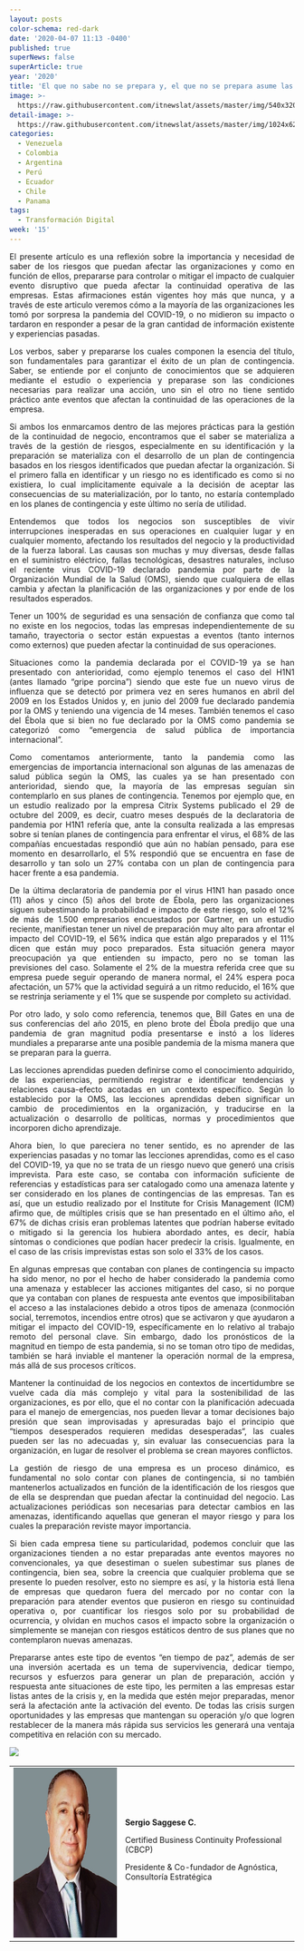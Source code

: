 ```yaml
---
layout: posts
color-schema: red-dark
date: '2020-04-07 11:13 -0400'
published: true
superNews: false
superArticle: true
year: '2020'
title: 'El que no sabe no se prepara y, el que no se prepara asume las consecuencias.'
image: >-
  https://raw.githubusercontent.com/itnewslat/assets/master/img/540x320/Almacenamiento-datos-p.jpg
detail-image: >-
  https://raw.githubusercontent.com/itnewslat/assets/master/img/1024x620/Almacenamiento-datos-g.jpg
categories:
  - Venezuela
  - Colombia
  - Argentina
  - Perú
  - Ecuador
  - Chile
  - Panama
tags:
  - Transformación Digital
week: '15'
---
```

<p style="text-align: justify;">El presente artículo es una reflexión sobre la importancia y necesidad de saber de los riesgos que puedan afectar las organizaciones y como en función de ellos, prepararse para controlar o mitigar el impacto de cualquier evento disruptivo que pueda afectar la continuidad operativa de las empresas. Estas afirmaciones están vigentes hoy más que nunca, y a través de este articulo veremos cómo a la mayoría de las organizaciones les tomó por sorpresa la pandemia del COVID-19, o no midieron su impacto o tardaron en responder a pesar de la gran cantidad de información existente y experiencias pasadas. </p>

<p style="text-align: justify;">Los verbos, saber y prepararse los cuales componen la esencia del título, son fundamentales para garantizar el éxito de un plan de contingencia. Saber, se entiende por el conjunto de conocimientos que se adquieren mediante el estudio o experiencia y preparase son las condiciones necesarias para realizar una acción, uno sin el otro no tiene sentido práctico ante eventos que afectan la continuidad de las operaciones de la empresa. </p>

<p style="text-align: justify;">Si ambos los enmarcamos dentro de las mejores prácticas para la gestión de la continuidad de negocio, encontramos que el saber se materializa a través de la gestión de riesgos, especialmente en su identificación y la preparación se materializa con el desarrollo de un plan de contingencia basados en los riesgos identificados que puedan afectar la organización. Si el primero falla en identificar y un riesgo no es identificado es como si no existiera, lo cual implícitamente equivale a la decisión de aceptar las consecuencias de su materialización, por lo tanto, no estaría contemplado en los planes de contingencia y este último no sería de utilidad. </p>

<p style="text-align: justify;">Entendemos que todos los negocios son susceptibles de vivir interrupciones inesperadas en sus operaciones en cualquier lugar y en cualquier momento, afectando los resultados del negocio y la productividad de la fuerza laboral. Las causas son muchas y muy diversas, desde fallas en el suministro eléctrico, fallas tecnológicas, desastres naturales, incluso el reciente virus COVID-19 declarado pandemia por parte de la Organización Mundial de la Salud (OMS), siendo que cualquiera de ellas cambia y afectan la planificación de las organizaciones y por ende de los resultados esperados. </p> 

<p style="text-align: justify;">Tener un 100% de seguridad es una sensación de confianza que como tal no existe en los negocios, todas las empresas independientemente de su tamaño, trayectoria o sector están expuestas a eventos (tanto internos como externos) que pueden afectar la continuidad de sus operaciones.</p>

<p style="text-align: justify;">Situaciones como la pandemia declarada por el COVID-19 ya se han presentado con anterioridad, como ejemplo tenemos el caso del H1N1 (antes llamado “gripe porcina”) siendo que este fue un nuevo virus de influenza que se detectó por primera vez en seres humanos en abril del 2009 en los Estados Unidos y, en junio del 2009 fue declarado pandemia por la OMS y teniendo una vigencia de 14 meses. También tenemos el caso del Ébola que si bien no fue declarado por la OMS como pandemia se categorizó como “emergencia de salud pública de importancia internacional”.</p>

<p style="text-align: justify;">Como comentamos anteriormente, tanto la pandemia como las emergencias de importancia internacional son algunas de las amenazas de salud pública según la OMS, las cuales ya se han presentado con anterioridad, siendo que, la mayoría de las empresas seguían sin contemplarlo en sus planes de contingencia. Tenemos por ejemplo que, en un estudio realizado por la empresa Citrix Systems publicado el 29 de octubre del 2009, es decir, cuatro meses después de la declaratoria de pandemia por H1N1 refería que, ante la consulta realizada a las empresas sobre si tenían planes de contingencia para enfrentar el virus, el 68% de las compañías encuestadas respondió que aún no habían pensado, para ese momento en desarrollarlo, el 5% respondió que se encuentra en fase de desarrollo y tan solo un 27% contaba con un plan de contingencia para hacer frente a esa pandemia. </p>

<p style="text-align: justify;">De la última declaratoria de pandemia por el virus H1N1 han pasado once (11) años y cinco (5) años del brote de Ébola, pero las organizaciones siguen subestimando la probabilidad e impacto de este riesgo, solo el 12% de más de 1.500 empresarios encuestados por Gartner, en un estudio reciente, manifiestan tener un nivel de preparación muy alto para afrontar el impacto del COVID-19, el 56% indica que están algo preparados y el 11% dicen que están muy poco preparados. Esta situación genera mayor preocupación ya que entienden su impacto, pero no se toman las previsiones del caso.  Solamente el 2% de la muestra referida cree que su empresa puede seguir operando de manera normal, el 24% espera poca afectación, un 57% que la actividad seguirá a un ritmo reducido, el 16% que se restrinja seriamente y el 1% que se suspende por completo su actividad. </p>

<p style="text-align: justify;">Por otro lado, y solo como referencia, tenemos que, Bill Gates en una de sus conferencias del año 2015, en pleno brote del Ébola predijo que una pandemia de gran magnitud podía presentarse e instó a los líderes mundiales a prepararse ante una posible pandemia de la misma manera que se preparan para la guerra. </p>

<p style="text-align: justify;">Las lecciones aprendidas pueden definirse como el conocimiento adquirido, de las experiencias, permitiendo registrar e identificar tendencias y relaciones causa-efecto acotadas en un contexto específico. Según lo establecido por la OMS, las lecciones aprendidas deben significar un cambio de procedimientos en la organización, y traducirse en la actualización o desarrollo de políticas, normas y procedimientos que incorporen dicho aprendizaje.</p> 

<p style="text-align: justify;">Ahora bien, lo que pareciera no tener sentido, es no aprender de las experiencias pasadas y no tomar las lecciones aprendidas, como es el caso del COVID-19, ya que no se trata de un riesgo nuevo que generó una crisis imprevista. Para este caso, se contaba con información suficiente de referencias y estadísticas para ser catalogado como una amenaza latente y ser considerado en los planes de contingencias de las empresas. Tan es así, que un estudio realizado por el Institute for Crisis Management (ICM) afirmo que, de múltiples crisis que se han presentado en el último año, el 67% de dichas crisis eran problemas latentes que podrían haberse evitado o mitigado si la gerencia los hubiera abordado antes, es decir, había síntomas o condiciones que podían hacer predecir la crisis. Igualmente, en el caso de las crisis imprevistas estas son solo el 33% de los casos.</p> 

<p style="text-align: justify;">En algunas empresas que contaban con planes de contingencia su impacto ha sido menor, no por el hecho de haber considerado la pandemia como una amenaza y establecer las acciones mitigantes del caso, si no porque que ya contaban con  planes de respuesta ante eventos que imposibilitaban el acceso a las instalaciones debido a otros tipos de amenaza (conmoción social, terremotos, incendios entre otros) que se activaron y que ayudaron a mitigar el impacto del  COVID-19, específicamente en lo relativo al trabajo remoto del personal clave. Sin embargo, dado los pronósticos de la magnitud en tiempo de esta pandemia, si no se toman otro tipo de medidas, también se hará inviable el mantener la operación normal de la empresa, más allá de sus procesos críticos. </p>

<p style="text-align: justify;">Mantener la continuidad de los negocios en contextos de incertidumbre se vuelve cada día más complejo y vital para la sostenibilidad de las organizaciones, es por ello, que el no contar con la planificación adecuada para el manejo de emergencias, nos pueden llevar a tomar decisiones bajo presión que sean improvisadas y apresuradas bajo el principio que “tiempos desesperados requieren medidas desesperadas“, las cuales pueden ser las no adecuadas y, sin evaluar las consecuencias para la organización, en lugar de resolver el problema se crean mayores conflictos. </p>

<p style="text-align: justify;">La gestión de riesgo de una empresa es un proceso dinámico, es fundamental no solo contar con planes de contingencia, si no también mantenerlos actualizados en función de la identificación de los riesgos que de ella se desprendan que puedan afectar la continuidad del negocio. Las actualizaciones periódicas son necesarias para detectar cambios en las amenazas, identificando aquellas que generan el mayor riesgo y para los cuales la preparación reviste mayor importancia.</p>

<p style="text-align: justify;">Si bien cada empresa tiene su particularidad, podemos concluir que las organizaciones tienden a no estar preparadas ante eventos mayores no convencionales, ya que desestiman o suelen subestimar sus planes de contingencia, bien sea, sobre la creencia que cualquier problema que se presente lo pueden resolver, esto no siempre es así, y la historia está llena de empresas que quedaron fuera del mercado por no contar con la preparación para atender eventos que pusieron en riesgo su continuidad operativa o, por cuantificar los riesgos solo por su probabilidad de ocurrencia, y olvidan en muchos casos el impacto sobre la organización o simplemente se manejan con riesgos estáticos dentro de sus planes que no contemplaron nuevas amenazas. </p>

<p style="text-align: justify;">Prepararse antes este tipo de eventos “en tiempo de paz”, además de ser una inversión acertada es un tema de supervivencia, dedicar tiempo, recursos y esfuerzos para generar un plan de preparación, acción y respuesta ante situaciones de este tipo, les permiten a las empresas estar listas antes de la crisis y, en la medida que estén mejor preparadas, menor será la afectación ante la activación del evento. De todas las crisis surgen oportunidades y las empresas que mantengan su operación y/o que logren restablecer de la manera más rápida sus servicios les generará una ventaja competitiva en relación con su mercado.</p>

<table style="height: 352px;" width="622">
<tbody>
<tr>
<td><img class="alignnone" src="https://raw.githubusercontent.com/itnewslat/assets/master/img/300x300/Sergio-Saggese.jpg" alt="" width="300" height="300" /></td>
  <td><Strong>Sergio Saggese C.</Strong>

Certified Business Continuity Professional (CBCP)

Presidente & Co-fundador de Agnóstica, Consultoría Estratégica 
</td>


<img src="https://tracker.metricool.com/c3po.jpg?hash=56f88a41e39ab42c063cc51676587a04"/>
